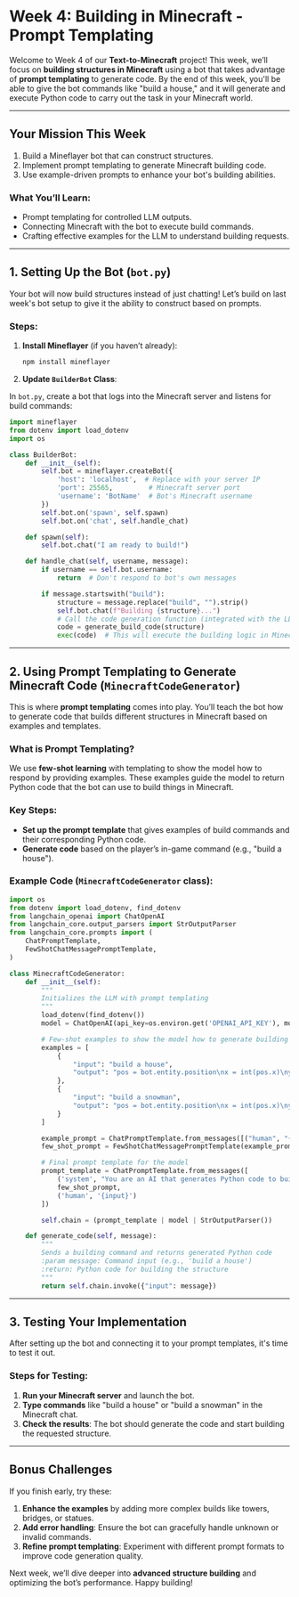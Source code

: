 # Week 4: Building in Minecraft - Prompt Templating

Welcome to Week 4 of our **Text-to-Minecraft** project! This week, we’ll focus on **building structures in Minecraft** using a bot that takes advantage of **prompt templating** to generate code. By the end of this week, you'll be able to give the bot commands like "build a house," and it will generate and execute Python code to carry out the task in your Minecraft world.

---

## Your Mission This Week

1. Build a Mineflayer bot that can construct structures.
2. Implement prompt templating to generate Minecraft building code.
3. Use example-driven prompts to enhance your bot's building abilities.

### What You’ll Learn:

- Prompt templating for controlled LLM outputs.
- Connecting Minecraft with the bot to execute build commands.
- Crafting effective examples for the LLM to understand building requests.

---

## 1. Setting Up the Bot (`bot.py`)

Your bot will now build structures instead of just chatting! Let’s build on last week's bot setup to give it the ability to construct based on prompts.

### Steps:

1. **Install Mineflayer** (if you haven’t already):
   ```bash
   npm install mineflayer
   ```

2. **Update `BuilderBot` Class**:

In `bot.py`, create a bot that logs into the Minecraft server and listens for build commands:

```python
import mineflayer
from dotenv import load_dotenv
import os

class BuilderBot:
    def __init__(self):
        self.bot = mineflayer.createBot({
            'host': 'localhost',  # Replace with your server IP
            'port': 25565,         # Minecraft server port
            'username': 'BotName'  # Bot's Minecraft username
        })
        self.bot.on('spawn', self.spawn)
        self.bot.on('chat', self.handle_chat)

    def spawn(self):
        self.bot.chat("I am ready to build!")

    def handle_chat(self, username, message):
        if username == self.bot.username:
            return  # Don't respond to bot's own messages

        if message.startswith("build"):
            structure = message.replace("build", "").strip()
            self.bot.chat(f"Building {structure}...")
            # Call the code generation function (integrated with the LLM)
            code = generate_build_code(structure)
            exec(code)  # This will execute the building logic in Minecraft
```

---

## 2. Using Prompt Templating to Generate Minecraft Code (`MinecraftCodeGenerator`)

This is where **prompt templating** comes into play. You’ll teach the bot how to generate code that builds different structures in Minecraft based on examples and templates.

### What is Prompt Templating?

We use **few-shot learning** with templating to show the model how to respond by providing examples. These examples guide the model to return Python code that the bot can use to build things in Minecraft.

### Key Steps:

- **Set up the prompt template** that gives examples of build commands and their corresponding Python code.
- **Generate code** based on the player’s in-game command (e.g., "build a house").

### Example Code (`MinecraftCodeGenerator` class):

```python
import os
from dotenv import load_dotenv, find_dotenv
from langchain_openai import ChatOpenAI
from langchain_core.output_parsers import StrOutputParser
from langchain_core.prompts import (
    ChatPromptTemplate,
    FewShotChatMessagePromptTemplate,
)

class MinecraftCodeGenerator:
    def __init__(self):
        """
        Initializes the LLM with prompt templating
        """
        load_dotenv(find_dotenv())
        model = ChatOpenAI(api_key=os.environ.get('OPENAI_API_KEY'), model_name="gpt-3.5-turbo")

        # Few-shot examples to show the model how to generate building code
        examples = [
            {
                "input": "build a house",
                "output": "pos = bot.entity.position\nx = int(pos.x)\ny = int(pos.y)\nz = int(pos.z)\nsize = 5\nheight = 4\nblock_type = 'stone'\n\nx_start = x - size // 2\nx_end = x + size // 2\nz_start = z - size // 2\nz_end = z + size // 2\ny_floor = y\ny_ceiling = y + height\n\nfor i in range(x_start, x_end + 1):\n    for j in range(z_start, z_end + 1):\n        place_block(bot, block_type, i, y_floor, j)\n\nfor i in range(x_start, x_end + 1):\n    for j in range(z_start, z_end + 1):\n        for k in range(y_floor + 1, y_ceiling):\n            if i == x_start or i == x_end or j == z_start or j == z_end:\n                place_block(bot, block_type, i, k, j)\n\nfor i in range(x_start, x_end + 1):\n    for j in range(z_start, z_end + 1):\n        place_block(bot, block_type, i, y_ceiling, j)"
            },
            {
                "input": "build a snowman",
                "output": "pos = bot.entity.position\nx = int(pos.x)\ny = int(pos.y)\nz = int(pos.z)\nbody_radius = 2\nmiddle_radius = 1\nhead_radius = 1\n\nbody_block = 'snow_block'\nhead_block = 'carved_pumpkin'\narm_block = 'oak_fence'\n\ndef place_sphere(bot, block_type, center_x, center_y, center_z, radius):\n    for i in range(center_x - radius, center_x + radius + 1):\n        for j in range(center_y - radius, center_y + radius + 1):\n            for k in range(center_z - radius, center_z + radius + 1):\n                if (i - center_x) ** 2 + (j - center_y) ** 2 + (k - center_z) ** 2 <= radius ** 2:\n                    place_block(bot, block_type, i, j, k)\n\nplace_sphere(bot, body_block, x, y + body_radius, z, body_radius)\nplace_sphere(bot, body_block, x, y + body_radius + 2*middle_radius, z, middle_radius)\nplace_sphere(bot, head_block, x, y + body_radius + 2*middle_radius + 2*head_radius, z, head_radius)\n\nplace_block(bot, arm_block, x - middle_radius - 1, y + body_radius + middle_radius, z)\nplace_block(bot, arm_block, x + middle_radius + 1, y + body_radius + middle_radius, z)"
            }
        ]

        example_prompt = ChatPromptTemplate.from_messages([("human", "{input}"), ("ai", "{output}")])
        few_shot_prompt = FewShotChatMessagePromptTemplate(example_prompt=example_prompt, examples=examples)

        # Final prompt template for the model
        prompt_template = ChatPromptTemplate.from_messages([
            ('system', "You are an AI that generates Python code to build things in Minecraft."),
            few_shot_prompt,
            ('human', '{input}')
        ])

        self.chain = (prompt_template | model | StrOutputParser())

    def generate_code(self, message):
        """
        Sends a building command and returns generated Python code
        :param message: Command input (e.g., 'build a house')
        :return: Python code for building the structure
        """
        return self.chain.invoke({"input": message})
```

---

## 3. Testing Your Implementation

After setting up the bot and connecting it to your prompt templates, it's time to test it out.

### Steps for Testing:

1. **Run your Minecraft server** and launch the bot.
2. **Type commands** like "build a house" or "build a snowman" in the Minecraft chat.
3. **Check the results**: The bot should generate the code and start building the requested structure.

---

## Bonus Challenges

If you finish early, try these:

1. **Enhance the examples** by adding more complex builds like towers, bridges, or statues.
2. **Add error handling**: Ensure the bot can gracefully handle unknown or invalid commands.
3. **Refine prompt templating**: Experiment with different prompt formats to improve code generation quality.

Next week, we’ll dive deeper into **advanced structure building** and optimizing the bot’s performance. Happy building!